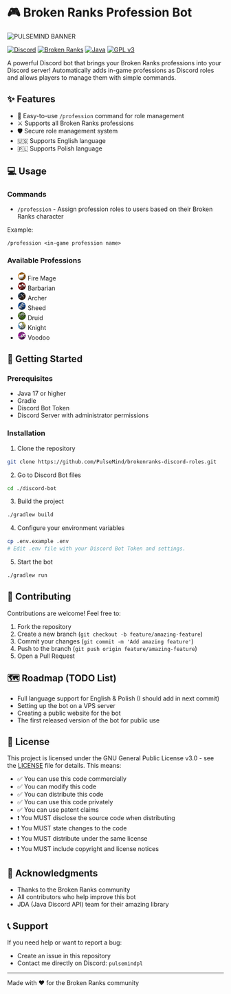 # 🎮 Broken Ranks Profession Bot

![PULSEMIND BANNER](https://pulsemind.pl/image/BANNER.png)

[![Discord](https://img.shields.io/badge/Discord-7289DA?style=for-the-badge&logo=discord&logoColor=white)](https://discord.com/)
[![Broken Ranks](https://img.shields.io/badge/Broken%20Ranks-FF4646?style=for-the-badge)](https://brokenranks.com/)
[![Java](https://img.shields.io/badge/Java-ED8B00?style=for-the-badge&logo=java&logoColor=white)](https://www.java.com/)
[![GPL v3](https://img.shields.io/badge/License-GPLv3-blue.svg?style=for-the-badge)](https://www.gnu.org/licenses/gpl-3.0)

A powerful Discord bot that brings your Broken Ranks professions into your Discord server! Automatically adds in-game professions as Discord roles and allows players to manage them with simple commands.

## ✨ Features

- 💬 Easy-to-use `/profession` command for role management
- ⚔️ Supports all Broken Ranks professions
- 🛡️ Secure role management system
- 🇺🇸 Supports English language
- 🇵🇱 Supports Polish language

## 💻 Usage

### Commands

- `/profession` - Assign profession roles to users based on their Broken Ranks character

Example:

```
/profession <in-game profession name>
```

### Available Professions

- <img src="professions/fire_mage.png" alt="Fire Mage" width="20" height="20"> Fire Mage
- <img src="professions/barbarian.png" alt="Barbarian" width="20" height="20"> Barbarian
- <img src="professions/archer.png" alt="Archer" width="20" height="20"> Archer
- <img src="professions/sheed.png" alt="Sheed" width="20" height="20"> Sheed
- <img src="professions/druid.png" alt="Druid" width="20" height="20"> Druid
- <img src="professions/knight.png" alt="Knight" width="20" height="20"> Knight
- <img src="professions/voodoo.png" alt="Voodoo" width="20" height="20"> Voodoo

## 🚀 Getting Started

### Prerequisites

- Java 17 or higher
- Gradle
- Discord Bot Token
- Discord Server with administrator permissions

### Installation

1. Clone the repository

```bash
git clone https://github.com/PulseMind/brokenranks-discord-roles.git
```

2. Go to Discord Bot files

```bash
cd ./discord-bot
```

3. Build the project

```bash
./gradlew build
```

4. Configure your environment variables

```bash
cp .env.example .env
# Edit .env file with your Discord Bot Token and settings.
```

5. Start the bot

```bash
./gradlew run
```

## 🤝 Contributing

Contributions are welcome! Feel free to:

1. Fork the repository
2. Create a new branch (`git checkout -b feature/amazing-feature`)
3. Commit your changes (`git commit -m 'Add amazing feature'`)
4. Push to the branch (`git push origin feature/amazing-feature`)
5. Open a Pull Request

## 🗺️ Roadmap (TODO List)

- Full language support for English & Polish (I should add in next commit)
- Setting up the bot on a VPS server
- Creating a public website for the bot
- The first released version of the bot for public use

## 📝 License

This project is licensed under the GNU General Public License v3.0 - see the [LICENSE](LICENSE) file for details. This means:

- ✅ You can use this code commercially
- ✅ You can modify this code
- ✅ You can distribute this code
- ✅ You can use this code privately
- ✅ You can use patent claims
- ❗ You MUST disclose the source code when distributing
- ❗ You MUST state changes to the code
- ❗ You MUST distribute under the same license
- ❗ You MUST include copyright and license notices

## 🌟 Acknowledgments

- Thanks to the Broken Ranks community
- All contributors who help improve this bot
- JDA (Java Discord API) team for their amazing library

## 📞 Support

If you need help or want to report a bug:

- Create an issue in this repository
- Contact me directly on Discord: `pulsemindpl`

---

Made with ❤️ for the Broken Ranks community
